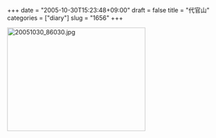 +++
date = "2005-10-30T15:23:48+09:00"
draft = false
title = "代官山"
categories = ["diary"]
slug = "1656"
+++

<img src="http://ieiriblog.img.jugem.cc/20051030_86030.jpg" class="pict" width="320" height="240" alt="20051030_86030.jpg" />

